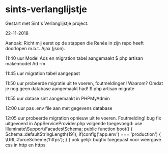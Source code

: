 # sints-verlanglijstje
Gestart met Sint's Verlanglijstje project.

22-11-2018

Aanpak:
Richt mij eerst op de stappen die Renée in zijn repo heeft doorlopen m.b.t. Ajax (json).

11:40 uur
Model Ads en migration tabel aangemaakt
$ php artisan make:model Ad -m

11:45 uur
migration tabel aangepast

11:50 uur
probeerde migratie uit te voeren, foutmeldingen!
Waarom? Omdat je nog geen database aangemaakt had!
$ php artisan migrate

11:55 uur
datase sint aangemaakt in PHPMyAdmin

12:00 uur
pas .env file aan met gegevens database

12:05 uur
probeerde migration opnieuw uit te voeren. Foutmelding!
bug fix uitgevoerd
in AppServiceProvider.php volgende toegevoegd:
use Illuminate\Support\Facades\Schema;
public function boot()
    {
        Schema::defaultStringLength(191);
        if(config('app.env') === 'production') {
            \URL::forceScheme('https');
        }
    }
ook gelijk bugfix toegepast voor weergave css in http en https


